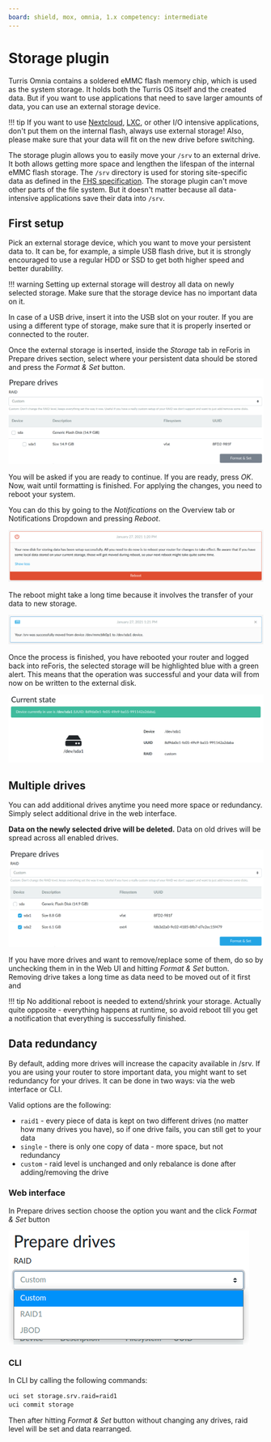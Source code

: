 ```yaml
---
board: shield, mox, omnia, 1.x competency: intermediate
---
```

# Storage plugin

Turris Omnia contains a soldered eMMC flash memory chip, which is used as the system storage.
It holds both the Turris OS itself and the created data. But if you want to use
applications that need to save larger amounts of data, you can use an external
storage device.

!!! tip 
    If you want to use [Nextcloud](../../../geek/nextcloud/nextcloud.md),
    [LXC](../../../geek/lxc/lxc.md), or other I/O intensive applications, don't
    put them on the internal flash, always use external storage! Also, please
    make sure that your data will fit on the new drive before switching.

The storage plugin allows you to easily move your `/srv` to an external drive.
It both allows getting more space and lengthen the lifespan of the internal eMMC
flash storage. The `/srv` directory is used for storing site-specific data as
defined in the [FHS
specification](https://en.wikipedia.org/wiki/Filesystem_Hierarchy_Standard). The
storage plugin can't move other parts of the file system. But it doesn't matter
because all data-intensive applications save their data into `/srv`.
    
## First setup

Pick an external storage device, which you want to move your persistent data to.
It can be, for example, a simple USB flash drive, but it is strongly encouraged
to use a regular HDD or SSD to get both higher speed and better durability.

!!! warning 
    Setting up external storage will destroy all data on newly selected
    storage. Make sure that the storage device has no important data on it.

In case of a USB drive, insert it into the USB slot on your router. If you are using a different type of storage, make sure that it is properly inserted or
connected to the router.

Once the external storage is inserted, inside the _Storage_ tab in reForis in
Prepare drives section, select where your persistent data should be stored and
press the _Format & Set_ button.

![Storage devices](devices.png)

You will be asked if you are ready to continue. If you are ready, press _OK_.
Now, wait until formatting is finished. For applying the changes, you need to
reboot your system.

You can do this by going to the _Notifications_ on the Overview tab or
Notifications Dropdown and pressing _Reboot_.

![Reboot notification](reboot.png)

The reboot might take a long time because it involves the transfer of your data
to new storage.


![Notification after reboot](done.png)

Once the process is finished, you have rebooted your router and logged back into
reForis, the selected storage will be highlighted blue with a green alert. This means that the
operation was successful and your data will from now on be written to the
external disk.

![Device is ready](device-ready.png)

## Multiple drives

You can add additional drives anytime you need more space or redundancy. Simply
select additional drive in the web interface.

**Data on the newly selected drive will be deleted.** Data on old drives will be
spread across all enabled drives.

![Multiple devices](multiple-devices.png)

If you have more drives and want to remove/replace some of them, do so by
unchecking them in in the Web UI and hitting _Format & Set_ button. Removing
drive takes a long time as data need to be moved out of it first and 

!!! tip No additional reboot is needed to extend/shrink your storage. Actually
quite opposite - everything happens at runtime, so avoid reboot till you get a
notification that everything is successfully finished.


## Data redundancy

By default, adding more drives will increase the capacity available in /srv. If
you are using your router to store important data, you might want to set
redundancy for your drives. It can be done in two ways: via the web interface or
CLI.

Valid options are the following:

* `raid1` - every piece of data is kept on two different drives (no matter how
  many drives you have), so if one drive fails, you can still get to your data
* `single` - there is only one copy of data - more space, but not redundancy
* `custom` - raid level is unchanged and only rebalance is done after
  adding/removing the drive

### Web interface

In Prepare drives section choose the option you want and the click _Format &
Set_ button

![Raid options](raid-options.png)

### CLI

In CLI by calling the following commands:

```bash
uci set storage.srv.raid=raid1
uci commit storage
```

Then after hitting _Format & Set_ button without changing any drives, raid level
will be set and data rearranged.